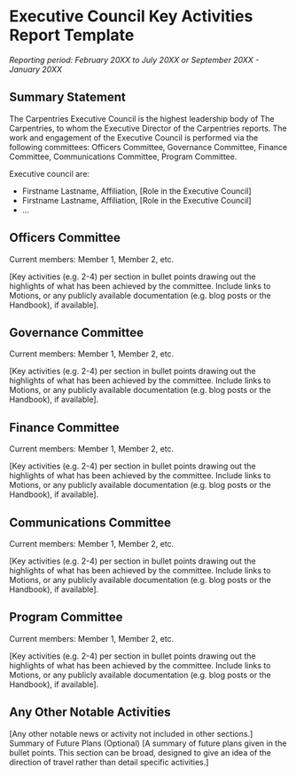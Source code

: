 # Executive Council Key Activities Report Template
*Reporting period: February 20XX to July 20XX or September 20XX - January 20XX*

## Summary Statement
The Carpentries Executive Council is the highest leadership body of The Carpentries, to whom the Executive Director of the Carpentries reports. The work and engagement of the Executive Council is performed via the following committees: Officers Committee, Governance Committee, Finance Committee, Communications Committee, Program Committee. 

Executive council are: 
- Firstname Lastname, Affiliation, [Role in the Executive Council]
- Firstname Lastname, Affiliation, [Role in the Executive Council]
- ...

## Officers Committee
Current members:  Member 1, Member 2, etc.

[Key activities (e.g. 2-4) per section in bullet points drawing out the highlights of what has been achieved by the committee. Include links to Motions, or any publicly available documentation (e.g. blog posts or the Handbook), if available]. 

## Governance Committee
Current members:  Member 1, Member 2, etc.

[Key activities (e.g. 2-4) per section in bullet points drawing out the highlights of what has been achieved by the committee. Include links to Motions, or any publicly available documentation (e.g. blog posts or the Handbook), if available]. 

## Finance Committee
Current members:  Member 1, Member 2, etc.

[Key activities (e.g. 2-4) per section in bullet points drawing out the highlights of what has been achieved by the committee. Include links to Motions, or any publicly available documentation (e.g. blog posts or the Handbook), if available]. 

## Communications Committee 
Current members:  Member 1, Member 2, etc.

[Key activities (e.g. 2-4) per section in bullet points drawing out the highlights of what has been achieved by the committee. Include links to Motions, or any publicly available documentation (e.g. blog posts or the Handbook), if available]. 

## Program Committee
Current members:  Member 1, Member 2, etc.

[Key activities (e.g. 2-4) per section in bullet points drawing out the highlights of what has been achieved by the committee. Include links to Motions, or any publicly available documentation (e.g. blog posts or the Handbook), if available]. 

## Any Other Notable Activities
[Any other notable news or activity not included in other sections.]
Summary of Future Plans (Optional)
[A summary of future plans given in the bullet points. This section can be broad, designed to give an idea of the direction of travel rather than detail specific activities.]
